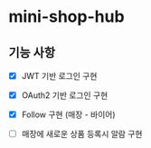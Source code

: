 # mini-shop-hub

## 기능 사항
- [x] JWT 기반 로그인 구현
- [x] OAuth2 기반 로그인 구현
- [x] Follow 구현 (매장 - 바이어)
- [ ] 매장에 새로운 상품 등록시 알람 구현

